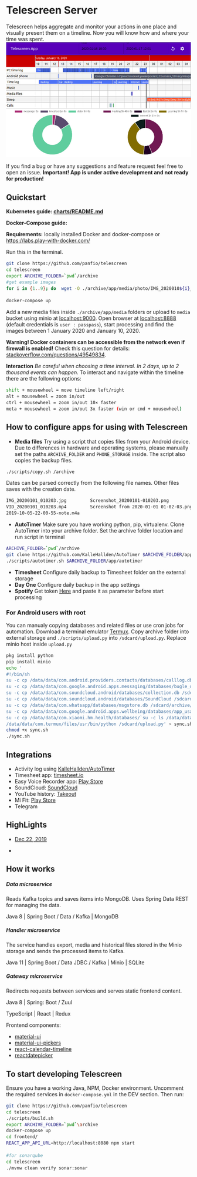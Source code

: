# Telescreen Server

Telescreen helps aggregate and monitor your actions in one place and visually present them on a timeline. Now you will know how and where your time was spent.
<img src="https://raw.githubusercontent.com/panfio/demohttpd/master/website/telescreen.jpg" alt="telescreen in action" />
<!--You can start service and store data on a local computer, on any Kubernetes cluster or on a remote server like Heroku and use Amazon S3 as a data store.
-->
If you find a bug or have any suggestions and feature request feel free to open an issue.
**Important! App is under active development and not ready for production!**

## Quickstart

**Kubernetes guide: [charts/README.md](https://github.com/panfio/telescreen/blob/master/charts/README.md)**

**Docker-Compose guide:**

**Requirements:** locally installed Docker and docker-compose or https://labs.play-with-docker.com/

Run this in the terminal.

```sh
git clone https://github.com/panfio/telescreen
cd telescreen
export ARCHIVE_FOLDER=`pwd`/archive
#get example images
for i in {1..9}; do  wget -O ./archive/app/media/photo/IMG_2020010${i}_1${i}5411.jpg https://picsum.photos/200; done

docker-compose up
```

Add a new media files inside `./archive/app/media` folders or upload to `media` bucket using minio at [localhost:9000](http://localhost:9000). Open browser at [localhost:8888](http://localhost:8888) (default credentials is `user : passpass`), start processing and find the images between 1 January 2020 and January 10, 2020.

**Warning! Docker containers can be accessible from the network even if firewall is enabled!** Check this question for details: [stackoverflow.com/questions/49549834](https://stackoverflow.com/questions/49549834/ufw-firewall-is-not-working-on-ubuntu-in-digitalocean/49563279#49563279).

**Interaction**
*Be careful when choosing a time interval. In 2 days, up to 2 thousand events can happen.*
To interact and navigate within the timeline there are the following options:

```sh
shift + mousewheel = move timeline left/right
alt + mousewheel = zoom in/out
ctrl + mousewheel = zoom in/out 10× faster
meta + mousewheel = zoom in/out 3x faster (win or cmd + mousewheel)
```

## How to configure apps for using with Telescreen

- **Media files** Try using a script that copies files from your Android device. Due to differences in hardware and operating systems, please manually set the paths `ARCHIVE_FOLDER` and `PHONE_STORAGE` inside. The script also copies the backup files.

```bash
./scripts/copy.sh /archive
```

Dates can be parsed correctly from the following file names. Other files saves with the creation date.

```sh
IMG_20200101_010203.jpg         Screenshot_20200101-010203.png
VID_20200101_010203.mp4         Screenshot from 2020-01-01 01-02-03.png
2019-10-05-22-00-55-note.m4a
```

- **AutoTimer**
Make sure you have working python, pip, virtualenv.
Clone AutoTimer into your archive folder. Set the archive folder location and run script in terminal

```sh
ARCHIVE_FOLDER=`pwd`/archive
git clone https://github.com/KalleHallden/AutoTimer $ARCHIVE_FOLDER/app/autotimer
./scripts/autotimer.sh $ARCHIVE_FOLDER/app/autotimer
```

- **Timesheet** Configure daily backup to Timesheet folder on the external storage
- **Day One** Configure daily backup in the app settings
- **Spotify** Get token [Here](https://developer.spotify.com/console/get-track/) and paste it as parameter before start processing

### For Android users with root

You can manualy copying databases and related files or use cron jobs for automation. Download a terminal emulator [Termux](https://play.google.com/store/apps/details?id=com.termux).
Copy archive folder into external storage and `./scripts/upload.py` into `/sdcard/upload.py`. Replace minio host inside `upload.py`

```sh
pkg install python
pip install minio
echo '
#!/bin/sh
su -c cp /data/data/com.android.providers.contacts/databases/calllog.db /sdcard/archive/app/call/calllog.db
su -c cp /data/data/com.google.android.apps.messaging/databases/bugle_db /sdcard/archive/app/sms/bugle_db
su -c cp /data/data/com.soundcloud.android/databases/collection.db /sdcard/archive/app/soundcloud/collection.db
su -c cp /data/data/com.soundcloud.android/databases/SoundCloud /sdcard/archive/app/soundcloud/SoundCloud
su -c cp /data/data/com.whatsapp/databases/msgstore.db /sdcard/archive/app/whatsapp/msgstore.db
su -c cp /data/data/com.google.android.apps.wellbeing/databases/app_usage /sdcard/archive/app/wellbeing/app_usage
su -c cp /data/data/com.xiaomi.hm.health/databases/`su -c ls /data/data/com.xiaomi.hm.health/databases | grep origin_db | awk '!/journal/'` /sdcard/archive/app/mifit/db/origin_db
/data/data/com.termux/files/usr/bin/python /sdcard/upload.py' > sync.sh
chmod +x sync.sh
./sync.sh
```

## Integrations

- Activity log using [KalleHallden/AutoTimer](https://github.com/KalleHallden/AutoTimer)
- Timesheet app: [timesheet.io](https://timesheet.io/en/)
- Easy Voice Recorder app: [Play Store](https://play.google.com/store/apps/details?id=com.coffeebeanventures.easyvoicerecorder)
- SoundCloud: [SoundCloud](https://soundcloud.com/)
- YouTube history: [Takeout](https://takeout.google.com/)
- Mi Fit: [Play Store](https://play.google.com/store/apps/details?id=com.xiaomi.hm.health)
- Telegram

## HighLights

- [Dec 22, 2019](https://github.com/panfio/telescreen/blob/b575ab3cb885d06b7b36d81a919f366f512978e0/telescreen/src/main/java/ru/panfio/telescreen/service/ProcessService.java)

- 

## How it works

##### Data microservice

Reads Kafka topics and saves items into MongoDB. Uses Spring Data REST for managing the data.

Java 8 | Spring Boot / Data / Kafka | MongoDB

##### Handler microservice

The service handles export, media and historical files stored in the Minio storage and sends the processed items to Kafka.

Java 11 | Spring Boot / Data JDBC / Kafka | Minio | SQLite

##### Gateway microservice

Redirects requests between services and serves static frontend content.

Java 8 | Spring: Boot / Zuul

TypeScript | React | Redux

Frontend components:

- [material-ui](https://material-ui.com/)
- [material-ui-pickers](https://material-ui-pickers.dev/)
- [react-calendar-timeline](https://github.com/namespace-ee/react-calendar-timeline)
- [reactdatepicker](https://reactdatepicker.com/)

## To start developing Telescreen

Ensure you have a working Java, NPM, Docker environment.
Uncomment the required services in `docker-compose.yml` in the DEV section. Then run:

```sh
git clone https://github.com/panfio/telescreen
cd telescreen
./scripts/build.sh
export ARCHIVE_FOLDER=`pwd`\archive
docker-compose up
cd frontend/
REACT_APP_API_URL=http://localhost:8080 npm start

#for sonarqube
cd telescreen
./mvnw clean verify sonar:sonar
```
